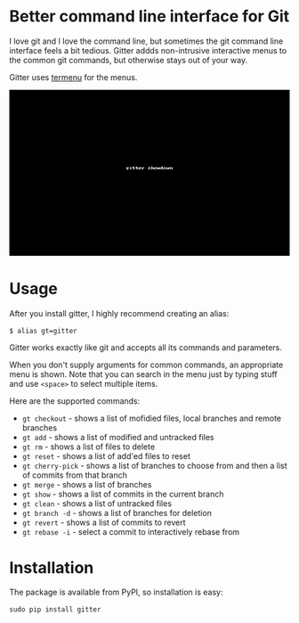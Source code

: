 Better command line interface for Git
=====================================

I love git and I love the command line, but sometimes the git command line
interface feels a bit tedious. Gitter addds non-intrusive interactive menus
to the common git commands, but otherwise stays out of your way.

Gitter uses [termenu](https://github.com/elifiner/termenu) for the menus.

![gitter showdown](img/gitter-showdown.gif)

Usage
=====

After you install gitter, I highly recommend creating an alias:

    $ alias gt=gitter

Gitter works exactly like git and accepts all its commands and parameters. 

When you don't supply arguments for common commands, an appropriate menu is shown.
Note that you can search in the menu just by typing stuff and use `<space>` to select multiple items.

Here are the supported commands:

* `gt checkout` - shows a list of mofidied files, local branches and remote branches
* `gt add` - shows a list of modified and untracked files
* `gt rm` - shows a list of files to delete
* `gt reset` - shows a list of add'ed files to reset
* `gt cherry-pick` - shows a list of branches to choose from and then a list of commits from that branch
* `gt merge` - shows a list of branches
* `gt show` - shows a list of commits in the current branch
* `gt clean` - shows a list of untracked files
* `gt branch -d` - shows a list of branches for deletion
* `gt revert` - shows a list of commits to revert
* `gt rebase -i` - select a commit to interactively rebase from

Installation
============

The package is available from PyPI, so installation is easy:

    sudo pip install gitter
